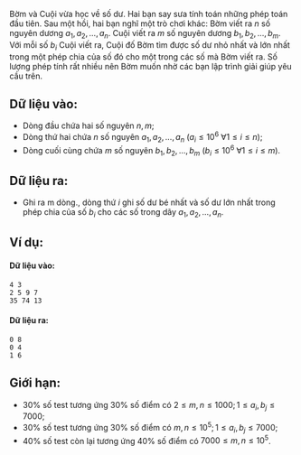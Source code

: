 <!--
**<center>Nguồn: Đề CHỌN ĐỘI TUYỂN HSG QUỐC GIA NĂM HỌC 2020 - 2021 - HƯNG YÊN</center>**
-->

Bờm và Cuội vừa học về số dư. Hai bạn say sưa tính toán những phép toán đầu tiên. Sau một hồi, hai bạn nghĩ một trò chơi khác: Bờm viết ra $n$ số nguyên dương $a_1,a_2,…,a_n$. Cuội viết ra $m$ số nguyên dương $b_1,b_2,…,b_m$. Với mỗi số $b_i$ Cuội viết ra, Cuội đố Bờm tìm được số dư nhỏ nhất và lớn nhất trong một phép chia của số đó cho một trong các số mà Bờm viết ra. Số lượng phép tính rất nhiều nên Bờm muốn nhờ các bạn lập trình giải giúp yêu cầu trên.

## Dữ liệu vào:
- Dòng đầu chứa hai số nguyên $n,m$;
- Dòng thứ hai chứa $n$ số nguyên $a_1,a_2,…,a_n\ (a_i≤10^6\  ∀1≤i≤n)$;
- Dòng cuối cùng chứa $m$ số nguyên $b_1,b_2,…,b_m\ (b_i≤10^6\  ∀1≤i≤m)$.

## Dữ liệu ra:
- Ghi ra m dòng., dòng thứ $i$ ghi số dư bé nhất và số dư lớn nhất trong phép chia của số $b_i$ cho các số trong dãy $a_1,a_2,…,a_n$.

## Ví dụ:
#### Dữ liệu vào:
```
4 3
2 5 9 7
35 74 13
```

#### Dữ liệu ra:
```
0 8
0 4
1 6
```

## Giới hạn:
- $30\%$ số test tương ứng $30\%$ số điểm có $2≤m,n≤1000;1≤a_i,b_j≤7000$;
- $30\%$ số test tương ứng $30\%$ số điểm có $m,n≤10^5;1≤a_i,b_j≤7000$;
- $40\%$ số test còn lại tương ứng $40\%$ số điểm có $7000≤m,n≤10^5$.